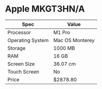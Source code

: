 # Apple MKGT3HN/A

| Spec | Value |
|---|---|
| Processor | M1 Pro |
| Operating System | Mac OS Monterey |
| Storage | 1000 MB |
| RAM | 16 GB |
| Screen Size | 36.07 cm |
| Touch Screen | No |
| Price | $2878.80 |
